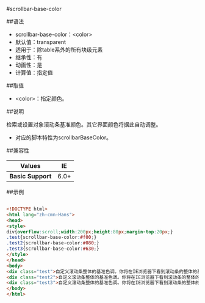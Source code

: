 #scrollbar-base-color

##语法

- scrollbar-base-color：&lt;color&gt;
- 默认值：transparent
- 适用于：除table系外的所有块级元素
- 继承性：有
- 动画性：是
- 计算值：指定值


##取值

- &lt;color&gt;：指定颜色。


##说明

检索或设置对象滚动条基准颜色。其它界面颜色将据此自动调整。

- 对应的脚本特性为scrollbarBaseColor。


##兼容性


<table class="compatible">
<thead>
	<tr>
		<th>Values</th>
		<th>IE</th>
	</tr>
</thead>
<tbody>
	<tr>
		<td><strong>Basic Support</strong></td>
		<td class="support">6.0+</td>
	</tr>
</tbody>
</table>




##示例

```html

<!DOCTYPE html>
<html lang="zh-cmn-Hans">
<head>
<style>
div{overflow:scroll;width:200px;height:80px;margin-top:20px;}
.test{scrollbar-base-color:#f00;}
.test2{scrollbar-base-color:#080;}
.test3{scrollbar-base-color:#630;}
</style>
</head>
<body>
<div class="test">自定义滚动条整体的基准色调。你将在IE浏览器下看到滚动条的整体的基准色调为红色</div>
<div class="test2">自定义滚动条整体的基准色调。你将在IE浏览器下看到滚动条的整体的基准色调为绿色</div>
<div class="test3">自定义滚动条整体的基准色调。你将在IE浏览器下看到滚动条的整体的基准色调为棕色</div>
</body>
</html>

```
